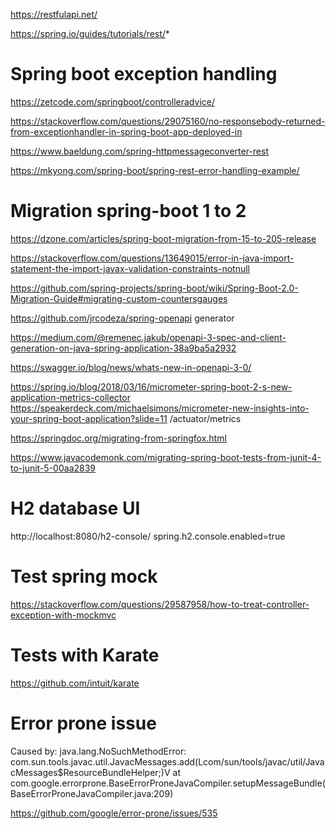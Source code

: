 
https://restfulapi.net/

https://spring.io/guides/tutorials/rest/*

# Spring boot exception handling
https://zetcode.com/springboot/controlleradvice/

https://stackoverflow.com/questions/29075160/no-responsebody-returned-from-exceptionhandler-in-spring-boot-app-deployed-in

https://www.baeldung.com/spring-httpmessageconverter-rest

https://mkyong.com/spring-boot/spring-rest-error-handling-example/

# Migration spring-boot 1 to 2
https://dzone.com/articles/spring-boot-migration-from-15-to-205-release

https://stackoverflow.com/questions/13649015/error-in-java-import-statement-the-import-javax-validation-constraints-notnull

https://github.com/spring-projects/spring-boot/wiki/Spring-Boot-2.0-Migration-Guide#migrating-custom-countersgauges

https://github.com/jrcodeza/spring-openapi generator

https://medium.com/@remenec.jakub/openapi-3-spec-and-client-generation-on-java-spring-application-38a9ba5a2932

https://swagger.io/blog/news/whats-new-in-openapi-3-0/

https://spring.io/blog/2018/03/16/micrometer-spring-boot-2-s-new-application-metrics-collector
https://speakerdeck.com/michaelsimons/micrometer-new-insights-into-your-spring-boot-application?slide=11
  /actuator/metrics

https://springdoc.org/migrating-from-springfox.html

https://www.javacodemonk.com/migrating-spring-boot-tests-from-junit-4-to-junit-5-00aa2839

# H2 database UI

http://localhost:8080/h2-console/
spring.h2.console.enabled=true

# Test spring mock
https://stackoverflow.com/questions/29587958/how-to-treat-controller-exception-with-mockmvc

# Tests with Karate
https://github.com/intuit/karate

# Error prone issue
Caused by: java.lang.NoSuchMethodError: com.sun.tools.javac.util.JavacMessages.add(Lcom/sun/tools/javac/util/JavacMessages$ResourceBundleHelper;)V
at com.google.errorprone.BaseErrorProneJavaCompiler.setupMessageBundle(BaseErrorProneJavaCompiler.java:209)

https://github.com/google/error-prone/issues/535


